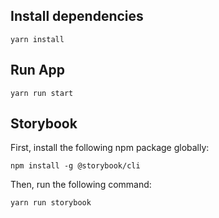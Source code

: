 ## Install dependencies

`yarn install`

## Run App

`yarn run start`

## Storybook

First, install the following npm package globally:

`npm install -g @storybook/cli`

Then, run the following command:

`yarn run storybook`
